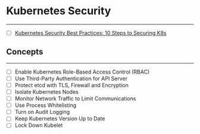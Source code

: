 # Kubernetes Security
---

- [ ] [Kubernetes Security Best Practices: 10 Steps to Securing K8s](https://www.aquasec.com/cloud-native-academy/kubernetes-in-production/kubernetes-security-best-practices-10-steps-to-securing-k8s/)

## Concepts
---
- [ ] Enable Kubernetes Role-Based Access Control (RBAC)
- [ ] Use Third-Party Authentication for API Server
- [ ] Protect etcd with TLS, Firewall and Encryption
- [ ] Isolate Kubernetes Nodes
- [ ] Monitor Network Traffic to Limit Communications
- [ ] Use Process Whitelisting
- [ ] Turn on Audit Logging
- [ ] Keep Kubernetes Version Up to Date
- [ ] Lock Down Kubelet
